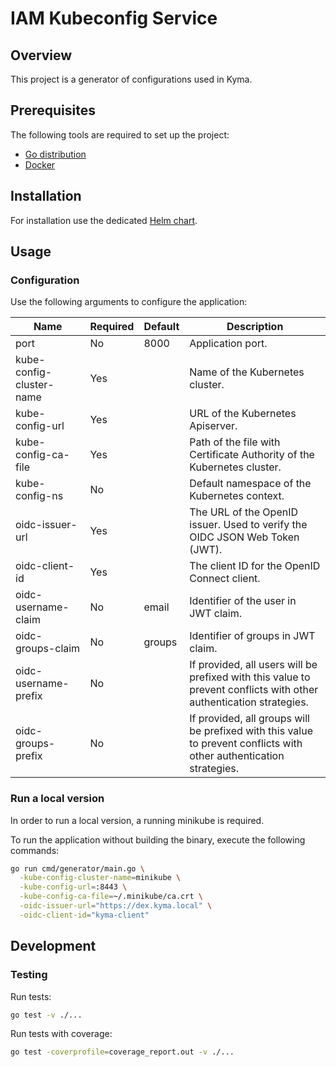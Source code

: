 # IAM Kubeconfig Service

## Overview

This project is a generator of configurations used in Kyma.

## Prerequisites

The following tools are required to set up the project:
- [Go distribution](https://golang.org)
- [Docker](https://www.docker.com/)

## Installation

For installation use the dedicated [Helm chart](../../resources/core/charts/iam-kubeconfig-service).

## Usage

### Configuration

Use the following arguments to configure the application:

| Name | Required | Default | Description |
| -----|---------|--------|------------ |
| port | No | 8000 | Application port. |
| kube-config-cluster-name | Yes | |  Name of the Kubernetes cluster. |
| kube-config-url | Yes | | URL of the Kubernetes Apiserver. |
| kube-config-ca-file | Yes | | Path of the file with Certificate Authority of the Kubernetes cluster. |
| kube-config-ns | No | | Default namespace of the Kubernetes context. |
| oidc-issuer-url | Yes | | The URL of the OpenID issuer. Used to verify the OIDC JSON Web Token (JWT). |
| oidc-client-id | Yes | | The client ID for the OpenID Connect client. |
| oidc-username-claim | No | email | Identifier of the user in JWT claim. |
| oidc-groups-claim | No | groups | Identifier of groups in JWT claim. |
| oidc-username-prefix | No | | If provided, all users will be prefixed with this value to prevent conflicts with other authentication strategies. |
| oidc-groups-prefix | No | | If provided, all groups will be prefixed with this value to prevent conflicts with other authentication strategies. |

### Run a local version

In order to run a local version, a running minikube is required.

To run the application without building the binary, execute the following commands:

```bash
go run cmd/generator/main.go \
  -kube-config-cluster-name=minikube \
  -kube-config-url=:8443 \
  -kube-config-ca-file=~/.minikube/ca.crt \
  -oidc-issuer-url="https://dex.kyma.local" \
  -oidc-client-id="kyma-client"
```

## Development

### Testing

Run tests:

```bash
go test -v ./...
```

Run tests with coverage:

```bash
go test -coverprofile=coverage_report.out -v ./...
```
